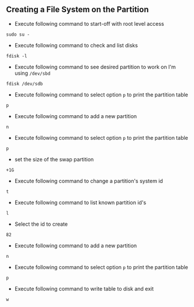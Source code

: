 ## Creating a File System on the Partition

* Execute following command to start-off with root level access
```console
sudo su -
```

* Execute following command to check and list disks
```console
fdisk -l
```

* Execute following command to see desired partition to work on I'm using `/dev/sbd`
```console
fdisk /dev/sdb
```

* Execute following command to select option `p` to print the partition table
```console
p
```

* Execute following command to add a new partition
```console
n
```

* Execute following command to select option `p` to print the partition table
```console
p
```

* set the size of the swap partition
```console
+1G
```

* Execute following command to change a partition's system id
```console
t
```

* Execute following command to list known partition id's
```console
l
```

* Select the id to create
```console
82
```

* Execute following command to add a new partition
```console
n
```

* Execute following command to select option `p` to print the partition table
```console
p
```

* Execute following command to write table to disk and exit
```console
w
```